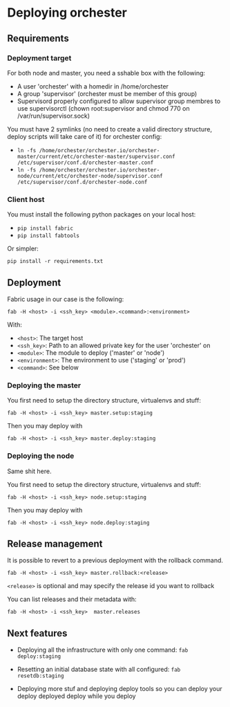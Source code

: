 Deploying orchester
===================

Requirements
------------

### Deployment target

For both node and master, you need a sshable box with the following:

- A user 'orchester' with a homedir in /home/orchester
- A group 'supervisor' (orchester must be member of this group)
- Supervisord properly configured to allow supervisor group membres to use
  supervisorctl (chown root:supervisor and chmod 770 on /var/run/supervisor.sock)


You must have 2 symlinks (no need to create a valid directory structure, deploy
scripts will take care of it) for orchester config:

 - `ln -fs /home/orchester/orchester.io/orchester-master/current/etc/orchester-master/supervisor.conf /etc/supervisor/conf.d/orchester-master.conf`
 - `ln -fs /home/orchester/orchester.io/orchester-node/current/etc/orchester-node/supervisor.conf /etc/supervisor/conf.d/orchester-node.conf`


### Client host

You must install the following python packages on your local host:

 - `pip install fabric`
 - `pip install fabtools`

Or simpler:

`pip install -r requirements.txt`


Deployment
----------

Fabric usage in our case is the following:

`fab -H <host> -i <ssh_key> <module>.<command>:<environment>`

With:

- `<host>`: The target host
- `<ssh_key>`: Path to an allowed private key for the user 'orchester' on <host>
- `<module>`: The module to deploy ('master' or 'node')
- `<environment>`: The environment to use ('staging' or 'prod')
- `<command>`: See below


### Deploying the master

You first need to setup the directory structure, virtualenvs and stuff:

`fab -H <host> -i <ssh_key> master.setup:staging`

Then you may deploy with

`fab -H <host> -i <ssh_key> master.deploy:staging`


### Deploying the node

Same shit here.

You first need to setup the directory structure, virtualenvs and stuff:

`fab -H <host> -i <ssh_key> node.setup:staging`

Then you may deploy with

`fab -H <host> -i <ssh_key> node.deploy:staging`


Release management
------------------

It is possible to revert to a previous deployment with the rollback command.

`fab -H <host> -i <ssh_key> master.rollback:<release>`

`<release>` is optional and may specify the release id you want to rollback


You can list releases and their metadata with:

`fab -H <host> -i <ssh_key>  master.releases`


Next features
-------------

- Deploying all the infrastructure with only one command:
  `fab deploy:staging`

- Resetting an initial database state with all configured:
  `fab resetdb:staging`

- Deploying more stuf and deploying deploy tools so you can deploy your
  deploy deployed deploy while you deploy
